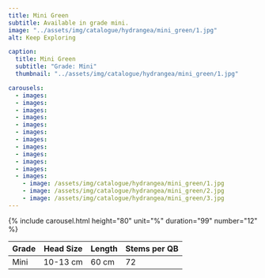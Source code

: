 ```yaml
---
title: Mini Green
subtitle: Available in grade mini.
image: "../assets/img/catalogue/hydrangea/mini_green/1.jpg"
alt: Keep Exploring

caption: 
  title: Mini Green
  subtitle: "Grade: Mini"
  thumbnail: "../assets/img/catalogue/hydrangea/mini_green/1.jpg"

carousels:
  - images:
  - images:
  - images:
  - images:
  - images:
  - images:
  - images:
  - images:
  - images:
  - images:
  - images:
  - images:
    - image: /assets/img/catalogue/hydrangea/mini_green/1.jpg
    - image: /assets/img/catalogue/hydrangea/mini_green/2.jpg
    - image: /assets/img/catalogue/hydrangea/mini_green/3.jpg
---
```


{% include carousel.html height="80" unit="%" duration="99" number="12" %}

| Grade | Head Size | Length | Stems per QB |
|-------|-----------|--------|----------|
| Mini | 10-13 cm | 60 cm | 72 |
